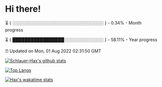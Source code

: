 # Hi there!

⏳ { ░░░░░░░░░░░░░░░░░░░░░░░░░░░░░░ } - 0.34% - Month progress

⏳ { █████████████████░░░░░░░░░░░░░ } - 58.11% - Year progress

⏰ Updated on Mon, 01 Aug 2022 02:31:50 GMT


[![Schlauer-Hax's github stats](https://github-readme-stats.vercel.app/api?username=Schlauer-Hax&show_icons=true&theme=dark&count_private=true)](https://github.com/Schlauer-Hax)


[![Top Langs](https://github-readme-stats.vercel.app/api/top-langs/?username=Schlauer-Hax&layout=compact&theme=dark)](https://github.com/Schlauer-Hax?tab=repositories)


[![Hax's wakatime stats](https://github-readme-stats.vercel.app/api/wakatime?username=Hax&theme=dark)](https://wakatime.com/@Hax)

